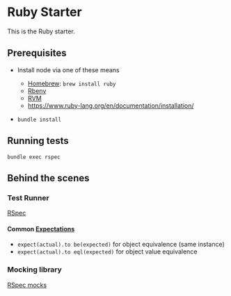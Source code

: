 # Ruby Starter

This is the Ruby starter.

## Prerequisites

- Install node via one of these means
  - [Homebrew](https://brew.sh/): `brew install ruby`
  - [Rbenv](https://github.com/rbenv/rbenv)
  - [RVM](https://rvm.io/)
  - https://www.ruby-lang.org/en/documentation/installation/

- `bundle install`

## Running tests

`bundle exec rspec`

## Behind the scenes

### Test Runner

[RSpec](http://rspec.info/)

#### Common [Expectations](https://relishapp.com/rspec/rspec-expectations/v/3-8/docs/built-in-matchers)
- `expect(actual).to be(expected)` for object equivalence (same instance)
- `expect(actual).to eql(expected)` for object value equivalence

### Mocking library

[RSpec mocks](https://relishapp.com/rspec/rspec-mocks/docs)
